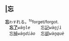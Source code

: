 ## [|]()<span lang=zh-tw>忘</span>

__忘__`わす`れる。<sup>to</sup>forget/forgot.   
<ruby>　__忘[了]()__<samp>*wàŋle* &nbsp;</samp></ruby>
<ruby>　忘[記]()<samp>*wàŋjì* &nbsp;</samp></ruby>   
<ruby>　忘[掉]()<samp>*wàŋdiào*</samp></ruby>
<ruby>　忘[卻]()<samp>*wàŋquè&nbsp;*</samp></ruby>

